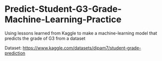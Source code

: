 # Predict-Student-G3-Grade-Machine-Learning-Practice
Using lessons learned from Kaggle to make a machine-learning model that predicts the grade of G3 from a dataset

Dataset: https://www.kaggle.com/datasets/dipam7/student-grade-prediction
